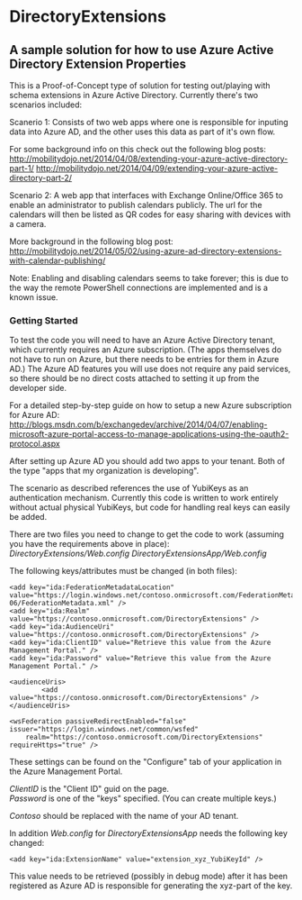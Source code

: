 # DirectoryExtensions
## A sample solution for how to use Azure Active Directory Extension Properties

This is a Proof-of-Concept type of solution for testing out/playing with schema extensions in Azure Active Directory. 
Currently there's two scenarios included:

Scanerio 1: Consists of two web apps where one is responsible for inputing data into Azure AD, and the other uses this data as part of it's own flow.

For some background info on this check out the following blog posts:  
http://mobilitydojo.net/2014/04/08/extending-your-azure-active-directory-part-1/
http://mobilitydojo.net/2014/04/09/extending-your-azure-active-directory-part-2/

Scenario 2: A web app that interfaces with Exchange Online/Office 365 to enable an administrator to publish calendars publicly.
The url for the calendars will then be listed as QR codes for easy sharing with devices with a camera.

More background in the following blog post:
http://mobilitydojo.net/2014/05/02/using-azure-ad-directory-extensions-with-calendar-publishing/

Note: Enabling and disabling calendars seems to take forever; this is due to the way the remote PowerShell connections are implemented and is a known issue.

### Getting Started
To test the code you will need to have an Azure Active Directory tenant, which currently requires an Azure subscription. (The apps themselves do not have to run on Azure, but there needs to be entries for them in Azure AD.) 
The Azure AD features you will use does not require any paid services, so there should be no direct costs attached to setting it up from the developer side.

For a detailed step-by-step guide on how to setup a new Azure subscription for Azure AD:
http://blogs.msdn.com/b/exchangedev/archive/2014/04/07/enabling-microsoft-azure-portal-access-to-manage-applications-using-the-oauth2-protocol.aspx

After setting up Azure AD you should add two apps to your tenant. Both of the type "apps that my organization is developing".

The scenario as described references the use of YubiKeys as an authentication mechanism. Currently this code is written to work entirely without actual physical YubiKeys, but code for handling real keys can easily be added.

There are two files you need to change to get the code to work (assuming you have the requirements above in place):  
_DirectoryExtensions/Web.config_
_DirectoryExtensionsApp/Web.config_

The following keys/attributes must be changed (in both files):
```
<add key="ida:FederationMetadataLocation" value="https://login.windows.net/contoso.onmicrosoft.com/FederationMetadata/2007-06/FederationMetadata.xml" />
<add key="ida:Realm" value="https://contoso.onmicrosoft.com/DirectoryExtensions" />
<add key="ida:AudienceUri" value="https://contoso.onmicrosoft.com/DirectoryExtensions" />
<add key="ida:ClientID" value="Retrieve this value from the Azure Management Portal." />
<add key="ida:Password" value="Retrieve this value from the Azure Management Portal." />

<audienceUris>
        <add value="https://contoso.onmicrosoft.com/DirectoryExtensions" />
</audienceUris>

<wsFederation passiveRedirectEnabled="false" issuer="https://login.windows.net/common/wsfed" 
    realm="https://contoso.onmicrosoft.com/DirectoryExtensions" requireHttps="true" />
```

These settings can be found on the "Configure" tab of your application in the Azure Management Portal.

_ClientID_ is the "Client ID" guid on the page.  
_Password_ is one of the "keys" specified. (You can create multiple keys.)

_Contoso_ should be replaced with the name of your AD tenant.

In addition _Web.config_ for _DirectoryExtensionsApp_ needs the following key changed:
```
<add key="ida:ExtensionName" value="extension_xyz_YubiKeyId" />
```
This value needs to be retrieved (possibly in debug mode) after it has been registered as Azure AD is responsible for generating the xyz-part of the key.